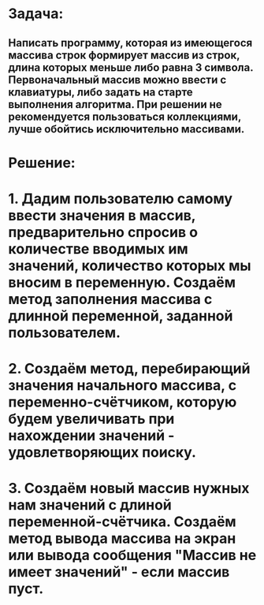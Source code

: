 # Задача:
## Написать программу, которая из имеющегося массива строк формирует массив из строк, длина которых меньше либо равна 3 символа. Первоначальный массив можно ввести с        клавиатуры, либо задать на старте выполнения алгоритма. При решении не рекомендуется пользоваться коллекциями, лучше обойтись исключительно массивами.

# Решение:

 # 1. Дадим пользователю самому ввести значения в массив, предварительно спросив о количестве вводимых им значений, количество которых мы вносим в переменную. Создаём         метод заполнения массива с длинной переменной, заданной пользователем.
 
 # 2. Создаём метод, перебирающий значения начального массива, с переменно-счётчиком, которую будем увеличивать при нахождении значений - удовлетворяющих поиску.

 # 3. Создаём новый массив нужных нам значений с длиной переменной-счётчика. Создаём метод вывода массива на экран или вывода сообщения "Массив не имеет значений" - если       массив пуст.

